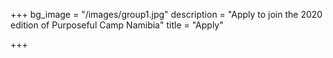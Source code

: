 +++
bg_image = "/images/group1.jpg"
description = "Apply to join the 2020 edition of Purposeful Camp Namibia"
title = "Apply"

+++
